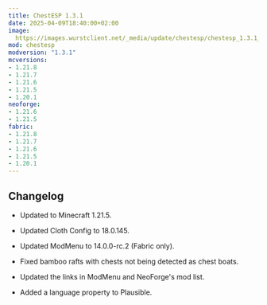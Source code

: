 ```yaml
---
title: ChestESP 1.3.1
date: 2025-04-09T18:40:00+02:00
image: 
  https://images.wurstclient.net/_media/update/chestesp/chestesp_1.3.1_540p.webp
mod: chestesp
modversion: "1.3.1"
mcversions:
- 1.21.8
- 1.21.7
- 1.21.6
- 1.21.5
- 1.20.1
neoforge:
- 1.21.6
- 1.21.5
fabric:
- 1.21.8
- 1.21.7
- 1.21.6
- 1.21.5
- 1.20.1
---
```

## Changelog

- Updated to Minecraft 1.21.5.

- Updated Cloth Config to 18.0.145.

- Updated ModMenu to 14.0.0-rc.2 (Fabric only).

- Fixed bamboo rafts with chests not being detected as chest boats.

- Updated the links in ModMenu and NeoForge's mod list.

- Added a language property to Plausible.
